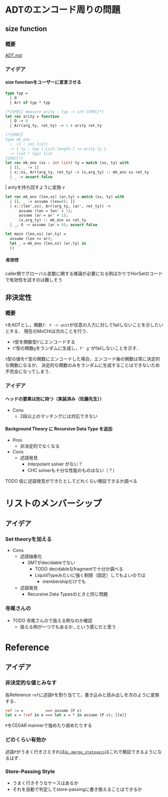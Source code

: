 
ADTのエンコード周りの問題
=========================

size function
-------------

### 概要

[ADT.md](./ADT.md)

### アイデア

#### size functionをユーザーに宣言させる

```ocaml
type typ =
  | O
  | Arr of typ * typ

(*{SPEC} measure arity : typ -> int {SPEC}*)
let rec arity = function
  | O -> 0
  | Arr(arg_ty, ret_ty) -> 1 + arity ret_ty
```

```ocaml
(*{SPEC}
type mk_env
  :  (l : int list)
  -> { ty : typ | List.length l <= arity ty }
  -> (int * typ) list
{SPEC}*)
let rec mk_env (xs : int list) ty = match (xs, ty) with
  | [], _ -> []
  | x::xs, Arr(arg_ty, ret_ty) -> (x,arg_ty) :: mk_env xs ret_ty
  | _ -> assert false
```

  | arityを持ち回すように変換
  v

```ocaml
let rec mk_env (len,xs) (ar,ty) = match (xs, ty) with
  | [], _ -> assume (len=0); []
  | x::(len',xs), Arr(arg_ty, (ar', ret_ty)) ->
      assume (len = len' + 1);
      assume (ar = ar' + 1);
      (x,arg_ty) :: mk_env xs ret_ty
  | _, O -> assume (ar = 0); assert false

let main (len,xs) (ar,ty) =
  assume (len <= ar);
  let _ = mk_env (len,xs) (ar,ty) in
  ()
```

##### 有効性

caller側でグローバル変数に関する推論が必要になる例ばかりでHorSatのコードで有効性を試すのは難しそう


非決定性
--------

### 概要

τをADTとし，関数`f: τ -> unit`が任意の入力に対してfailしないことを示したいとする．
現在のMoCHiは次のことを行う．

+ τ型を関数型τ'にエンコードする
+ τ'型の関数`g`をランダムに生成し，`f' g'`がfailしないことを示す．

τ型の値をτ'型の関数にエンコードした場合，エンコード後の関数は常に決定的な関数になるが，
決定的な関数のみをランダムに生成することはできないため不完全になってしまう．

### アイデア

#### ヘッドの要素は別に持つ（実装済み（佐藤先生））

+ Cons
    + 2段以上のマッチングには対応できない

#### Background Theory に Recursive Data Type を追加

+ Pros
    + 非決定的でなくなる
+ Cons
    + 述語発見
        + Interpolant solver がない？
        + CHC solverも十分な性能のものはない（？）

TODO 仮に述語発見ができたとしてどれくらい検証できるか調べる


リストのメンバーシップ
======================

アイデア
--------

### Set theoryを加える

+ Cons
    <!-- + A New Fast Tableau-Based Decision Procedure for an Unquantified Fragment of Set Theory -->
    + 述語抽象化
        + SMTがdecidableでない
            + TODO decidableなfragmentで十分か調べる
            + LiquidTypeみたいに強く制限（固定）してもよいのでは
                + membershipだけでも
    + 述語発見
        + Recursive Data Typesのときと同じ問題


### 寺尾さんの

+ TODO 寺尾さんので扱える例なのか確認
    + 扱える例が一つでもあるか…という感じだと思う


<!--
+ A New Fast Tableau-Based Decision Procedure for an Unquantified Fragment of Set Theory
+ Deepak Kapur, Rupak Majumdar, and Calogero G. Zarba. Interpolation for data structures. In Proc. SIGSOFT FSE. ACM, 2006.
    + EUF+LAでset, multisetのinterpolationができるらしい
+ A Data-Driven CHC Solver
    + Princetonで紹介してもらったやつ
+ Solving Constrained Horn Clauses with SMT
    + https://arieg.bitbucket.io/pdf/satsmtar-school-2018.pdf
-->


Reference
=========

アイデア
--------

### 非決定的な値とみなす


各Reference `ref`に述語`P`を割り当てて，書き込みと読み出しを次のように変換する．

```ocaml
ref := v          ==> assume (P v)
let x = !ref in e ==> let x = * in assume (P v); [[e]]
```

`P`をCEGAR mannerで強めたり弱めたりする


### どのくらい有効か

述語`P`がうまく行きさえすれば[`Ai.merge_statevecs`](./Reference-Hashtbl-Array.md#Ai__merge_statevecs)はこれで検証できるようになるはず．


### Store-Passing Style

+ うまく行きそうなケースはあるか
+ それを自動で判定してstore-passingに書き換えることはできるか

